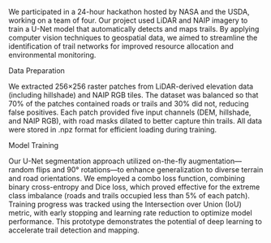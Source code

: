 We participated in a 24-hour hackathon hosted by NASA and the USDA, working on a team of four. Our project used LiDAR and NAIP imagery to train a U-Net model that automatically detects and maps trails. By applying computer vision techniques to geospatial data, we aimed to streamline the identification of trail networks for improved resource allocation and environmental monitoring.

Data Preparation

We extracted 256×256 raster patches from LiDAR-derived elevation data (including hillshade) and NAIP RGB tiles. The dataset was balanced so that 70% of the patches contained roads or trails and 30% did not, reducing false positives. Each patch provided five input channels (DEM, hillshade, and NAIP RGB), with road masks dilated to better capture thin trails. All data were stored in .npz format for efficient loading during training.

Model Training

Our U-Net segmentation approach utilized on-the-fly augmentation—random flips and 90° rotations—to enhance generalization to diverse terrain and road orientations. We employed a combo loss function, combining binary cross-entropy and Dice loss, which proved effective for the extreme class imbalance (roads and trails occupied less than 5% of each patch). Training progress was tracked using the Intersection over Union (IoU) metric, with early stopping and learning rate reduction to optimize model performance. This prototype demonstrates the potential of deep learning to accelerate trail detection and mapping.
